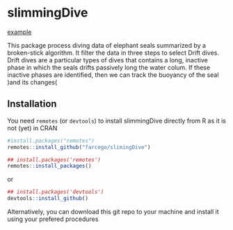 # slimmingDive

[example](https://github.com/farcego/slimmingDive/raw/master/inst/readme.pgif)


This package process diving data of elephant seals summarized by a
broken-stick algorithm. It filter the data in three steps to select
Drift dives. Drift dives are a particular types of dives that contains
a long, inactive phase in which the seals drifts passively long the
water colum. If these inactive phases are identified, then we can
track the buoyancy of the seal )and its changes(




## Installation


You need `remotes`  (or `devtools`) to install slimmingDive
directly from R as it is not (yet) in CRAN

```R
#install.packages("remotes")
remotes::install_github("farcego/slimingDive")
```
```r
## install.packages('remotes')
remotes::install_packages()
```
or 

```r
## install.packages('devtools')
devtools::install_github()
```

Alternatively, you can download this git repo to your machine and
install it using your prefered procedures
